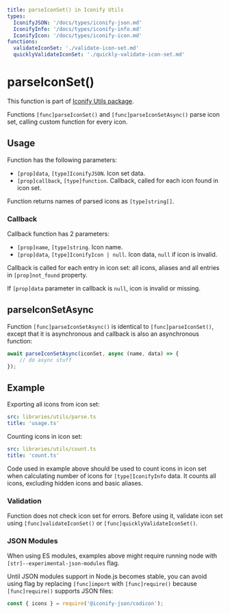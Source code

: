 ```yaml
title: parseIconSet() in Iconify Utils
types:
  IconifyJSON: '/docs/types/iconify-json.md'
  IconifyInfo: '/docs/types/iconify-info.md'
  IconifyIcon: '/docs/types/iconify-icon.md'
functions:
  validateIconSet: './validate-icon-set.md'
  quicklyValidateIconSet: './quickly-validate-icon-set.md'
```

# parseIconSet()

This function is part of [Iconify Utils package](./index.md).

Functions `[func]parseIconSet()` and `[func]parseIconSetAsync()` parse icon set, calling custom function for every icon.

## Usage

Function has the following parameters:

- `[prop]data`, `[type]IconifyJSON`. Icon set data.
- `[prop]callback`, `[type]function`. Callback, called for each icon found in icon set.

Function returns names of parsed icons as `[type]string[]`.

### Callback

Callback function has 2 parameters:

- `[prop]name`, `[type]string`. Icon name.
- `[prop]data`, `[type]IconifyIcon | null`. Icon data, `null` if icon is invalid.

Callback is called for each entry in icon set: all icons, aliases and all entries in `[prop]not_found` property.

If `[prop]data` parameter in callback is `null`, icon is invalid or missing.

## parseIconSetAsync

Function `[func]parseIconSetAsync()` is identical to `[func]parseIconSet()`, except that it is asynchronous and callback is also an asynchronous function:

```js
await parseIconSetAsync(iconSet, async (name, data) => {
	// do async stuff
});
```

## Example

Exporting all icons from icon set:

```yaml
src: libraries/utils/parse.ts
title: 'usage.ts'
```

Counting icons in icon set:

```yaml
src: libraries/utils/count.ts
title: 'count.ts'
```

Code used in example above should be used to count icons in icon set when calculating number of icons for `[type]IconifyInfo` data. It counts all icons, excluding hidden icons and basic aliases.

### Validation

Function does not check icon set for errors. Before using it, validate icon set using `[func]validateIconSet()` or `[func]quicklyValidateIconSet()`.

### JSON Modules

When using ES modules, examples above might require running node with `[str]--experimental-json-modules` flag.

Until JSON modules support in Node.js becomes stable, you can avoid using flag by replacing `[func]import` with `[func]require()` because `[func]require()` supports JSON files:

```js
const { icons } = require('@iconify-json/codicon');
```
